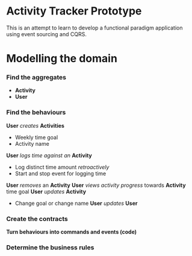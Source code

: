 # Activity Tracker Prototype
This is an attempt to learn to develop a functional paradigm application using event sourcing and CQRS.

# Modelling the domain

### Find the aggregates
- **Activity**
- **User**

### Find the behaviours
**User** *creates* **Activities**

- Weekly time goal
- Activity name

**User** *logs time against an* **Activity**

- Log distinct time amount *retroactively*
- Start and stop event for logging time

**User** *removes* an **Activity**
**User** *views activity progress* towards **Activity** time goal
**User** *updates* **Activity**
    
- Change goal or change name
**User** *updates* **User**

### Create the contracts
**Turn behaviours into commands and events (code)**

### Determine the business rules

